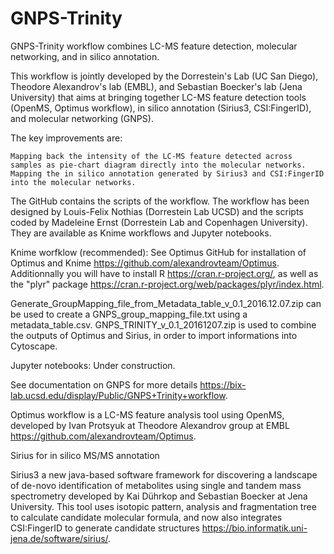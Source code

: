 # GNPS-Trinity

GNPS-Trinity workflow combines LC-MS feature detection, molecular networking, and in silico annotation.

This workflow is jointly developed by the Dorrestein's Lab (UC San Diego), Theodore Alexandrov's lab (EMBL), and Sebastian Boecker's lab (Jena University) that aims at bringing together LC-MS feature detection tools (OpenMS, Optimus workflow), in silico annotation (Sirius3, CSI:FingerID), and molecular networking (GNPS).

The key improvements are:

    Mapping back the intensity of the LC-MS feature detected across samples as pie-chart diagram directly into the molecular networks.
    Mapping the in silico annotation generated by Sirius3 and CSI:FingerID into the molecular networks.

The GitHub contains the scripts of the workflow. The workflow has been designed by Louis-Felix Nothias (Dorrestein Lab UCSD) and the scripts coded by Madeleine Ernst (Dorrestein Lab and Copenhagen University). They are available as Knime workflows and Jupyter notebooks.

Knime worfklow (recommended): See Optimus GitHub for installation of Optimus and Knime https://github.com/alexandrovteam/Optimus. Additionnally you will have to install R https://cran.r-project.org/, as well as the "plyr" package https://cran.r-project.org/web/packages/plyr/index.html.

Generate_GroupMapping_file_from_Metadata_table_v_0.1_2016.12.07.zip can be used to create a GNPS_group_mapping_file.txt using a metadata_table.csv. GNPS_TRINITY_v_0.1_20161207.zip is used to combine the outputs of Optimus and Sirius, in order to import informations into Cytoscape.

Jupyter notebooks: Under construction.

See documentation on GNPS for more details https://bix-lab.ucsd.edu/display/Public/GNPS+Trinity+workflow.

Optimus workflow is a LC-MS feature analysis tool using OpenMS, developed by Ivan Protsyuk at Theodore Alexandrov group at EMBL https://github.com/alexandrovteam/Optimus.

Sirius for in silico MS/MS annotation

Sirius3 a new java-based software framework for discovering a landscape of de-novo identification of metabolites using single and tandem mass spectrometry developed by Kai Dührkop and Sebastian Boecker at Jena University. This tool uses isotopic pattern, analysis and fragmentation tree to calculate candidate molecular formula, and now also integrates CSI:FingerID to generate candidate structures https://bio.informatik.uni-jena.de/software/sirius/.
